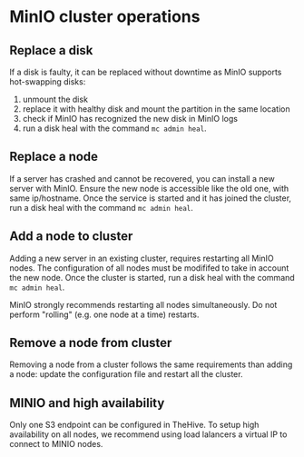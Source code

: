 # MinIO cluster operations

## Replace a disk
If a disk is faulty, it can be replaced without downtime as MinIO supports hot-swapping disks:
1. unmount the disk
2. replace it with healthy disk and mount the partition in the same location
3. check if MinIO has recognized the new disk in MinIO logs
4. run a disk heal with the command `mc admin heal`.

## Replace a node
If a server has crashed and cannot be recovered, you can install a new server with MinIO. Ensure the new node is accessible like the old one, with same ip/hostname.
Once the service is started and it has joined the cluster, run a disk heal with the command `mc admin heal`.

## Add a node to cluster
Adding a new server in an existing cluster, requires restarting all MinIO nodes. The configuration of all nodes must be modififed to take in account the new node.
Once the cluster is started, run a disk heal with the command `mc admin heal`.

MinIO strongly recommends restarting all nodes simultaneously. Do not perform "rolling" (e.g. one node at a time) restarts.

## Remove a node from cluster
Removing a node from a cluster follows the same requirements than adding a node: update the configuration file and restart all the cluster.

## MINIO and high availability
Only one S3 endpoint can be configured in TheHive. To setup high availability on all nodes, we recommend using load lalancers a virtual IP to connect to MINIO nodes.
